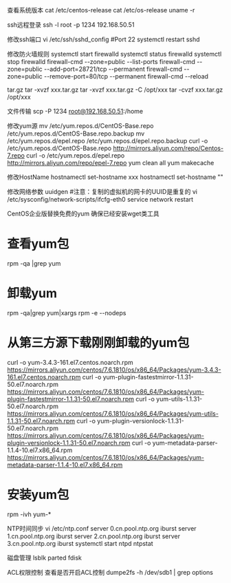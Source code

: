 查看系统版本
cat /etc/centos-release
cat /etc/os-release
uname -r

ssh远程登录
ssh -l root -p 1234 192.168.50.51

修改ssh端口
vi /etc/ssh/sshd_config
#Port 22
systemctl restart sshd

修改防火墙规则
systemctl start firewalld
systemctl status firewalld
systemctl stop firewalld
firewall-cmd --zone=public --list-ports
firewall-cmd --zone=public --add-port=28721/tcp --permanent
firewall-cmd --zone=public --remove-port=80/tcp --permanent
firewall-cmd --reload

tar.gz
tar -xvzf xxx.tar.gz
tar -xvzf xxx.tar.gz -C /opt/xxx
tar -cvzf xxx.tar.gz /opt/xxx

文件传输
scp -P 1234 root@192.168.50.51:/home

修改yum源
mv /etc/yum.repos.d/CentOS-Base.repo /etc/yum.repos.d/CentOS-Base.repo.backup
mv /etc/yum.repos.d/epel.repo /etc/yum.repos.d/epel.repo.backup
curl -o /etc/yum.repos.d/CentOS-Base.repo http://mirrors.aliyun.com/repo/Centos-7.repo
curl -o /etc/yum.repos.d/epel.repo http://mirrors.aliyun.com/repo/epel-7.repo
yum clean all
yum makecache

修改HostName
hostnamectl set-hostname xxx
hostnamectl set-hostname ""

修改网络参数
uuidgen #注意：复制的虚拟机的网卡的UUID是重复的
vi /etc/sysconfig/network-scripts/ifcfg-eth0
service network restart

CentOS企业版替换免费的yum
确保已经安装wget类工具
# 查看yum包
rpm -qa |grep yum
# 卸载yum
rpm -qa|grep yum|xargs rpm -e --nodeps
# 从第三方源下载刚刚卸载的yum包
curl -o yum-3.4.3-161.el7.centos.noarch.rpm https://mirrors.aliyun.com/centos/7.6.1810/os/x86_64/Packages/yum-3.4.3-161.el7.centos.noarch.rpm
curl -o yum-plugin-fastestmirror-1.1.31-50.el7.noarch.rpm https://mirrors.aliyun.com/centos/7.6.1810/os/x86_64/Packages/yum-plugin-fastestmirror-1.1.31-50.el7.noarch.rpm
curl -o yum-utils-1.1.31-50.el7.noarch.rpm https://mirrors.aliyun.com/centos/7.6.1810/os/x86_64/Packages/yum-utils-1.1.31-50.el7.noarch.rpm
curl -o yum-plugin-versionlock-1.1.31-50.el7.noarch.rpm https://mirrors.aliyun.com/centos/7.6.1810/os/x86_64/Packages/yum-plugin-versionlock-1.1.31-50.el7.noarch.rpm
curl -o yum-metadata-parser-1.1.4-10.el7.x86_64.rpm https://mirrors.aliyun.com/centos/7.6.1810/os/x86_64/Packages/yum-metadata-parser-1.1.4-10.el7.x86_64.rpm
# 安装yum包
rpm -ivh yum-*

NTP时间同步
vi /etc/ntp.conf
server 0.cn.pool.ntp.org iburst
server 1.cn.pool.ntp.org iburst
server 2.cn.pool.ntp.org iburst
server 3.cn.pool.ntp.org iburst
systemctl start ntpd
ntpstat

磁盘管理
lsblk
parted 
fdisk

ACL权限控制
查看是否开启ACL控制
dumpe2fs -h /dev/sdb1 | grep options


